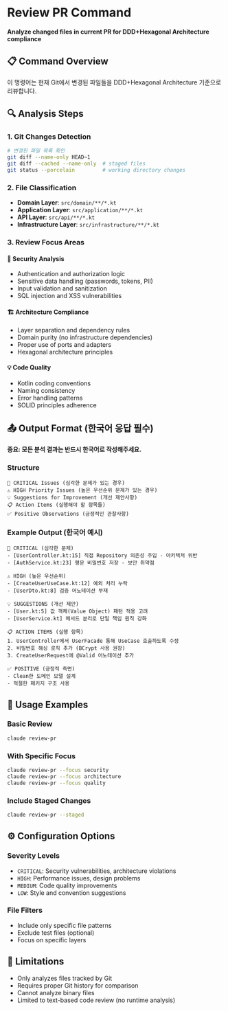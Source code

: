 # Review PR Command

**Analyze changed files in current PR for DDD+Hexagonal Architecture compliance**

## 📋 Command Overview
이 명령어는 현재 Git에서 변경된 파일들을 DDD+Hexagonal Architecture 기준으로 리뷰합니다.

## 🔍 Analysis Steps

### 1. Git Changes Detection
```bash
# 변경된 파일 목록 확인
git diff --name-only HEAD~1
git diff --cached --name-only  # staged files
git status --porcelain         # working directory changes
```

### 2. File Classification
- **Domain Layer**: `src/domain/**/*.kt`
- **Application Layer**: `src/application/**/*.kt`  
- **API Layer**: `src/api/**/*.kt`
- **Infrastructure Layer**: `src/infrastructure/**/*.kt`

### 3. Review Focus Areas

#### 🚨 Security Analysis
- Authentication and authorization logic
- Sensitive data handling (passwords, tokens, PII)
- Input validation and sanitization
- SQL injection and XSS vulnerabilities

#### 🏗️ Architecture Compliance
- Layer separation and dependency rules
- Domain purity (no infrastructure dependencies)
- Proper use of ports and adapters
- Hexagonal architecture principles

#### 💡 Code Quality
- Kotlin coding conventions
- Naming consistency
- Error handling patterns
- SOLID principles adherence

## 📤 Output Format (한국어 응답 필수)

**중요: 모든 분석 결과는 반드시 한국어로 작성해주세요.**

### Structure
```
🚨 CRITICAL Issues (심각한 문제가 있는 경우)
⚠️ HIGH Priority Issues (높은 우선순위 문제가 있는 경우)  
💡 Suggestions for Improvement (개선 제안사항)
📋 Action Items (실행해야 할 항목들)
✅ Positive Observations (긍정적인 관찰사항)
```

### Example Output (한국어 예시)
```
🚨 CRITICAL (심각한 문제)
- [UserController.kt:15] 직접 Repository 의존성 주입 - 아키텍처 위반
- [AuthService.kt:23] 평문 비밀번호 저장 - 보안 취약점

⚠️ HIGH (높은 우선순위)
- [CreateUserUseCase.kt:12] 예외 처리 누락  
- [UserDto.kt:8] 검증 어노테이션 부재

💡 SUGGESTIONS (개선 제안)
- [User.kt:5] 값 객체(Value Object) 패턴 적용 고려
- [UserService.kt] 메서드 분리로 단일 책임 원칙 강화

📋 ACTION ITEMS (실행 항목)
1. UserController에서 UserFacade 통해 UseCase 호출하도록 수정
2. 비밀번호 해싱 로직 추가 (BCrypt 사용 권장)  
3. CreateUserRequest에 @Valid 어노테이션 추가

✅ POSITIVE (긍정적 측면)
- Clean한 도메인 모델 설계
- 적절한 패키지 구조 사용
```

## 🎯 Usage Examples

### Basic Review
```bash
claude review-pr
```

### With Specific Focus
```bash
claude review-pr --focus security
claude review-pr --focus architecture  
claude review-pr --focus quality
```

### Include Staged Changes
```bash
claude review-pr --staged
```

## ⚙️ Configuration Options

### Severity Levels
- `CRITICAL`: Security vulnerabilities, architecture violations
- `HIGH`: Performance issues, design problems
- `MEDIUM`: Code quality improvements
- `LOW`: Style and convention suggestions

### File Filters
- Include only specific file patterns
- Exclude test files (optional)
- Focus on specific layers

## 🚫 Limitations
- Only analyzes files tracked by Git
- Requires proper Git history for comparison
- Cannot analyze binary files
- Limited to text-based code review (no runtime analysis)
